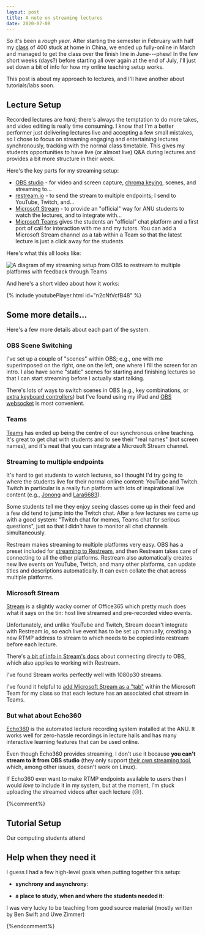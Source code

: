 ```yaml
---
layout: post
title: A note on streaming lectures
date: 2020-07-08
---
```


So it's been a _rough year_. After starting the semester in February with half my [class](https://cs.anu.edu.au/courses/comp2300) of 400 stuck at home in China, we ended up fully-online in March and managed to get the class over the finish line in June---phew! In the few short weeks (days?) before starting all over again at the end of July, I'll just set down a bit of info for how my online teaching setup works.

This post is about my approach to lectures, and I'll have another about tutorials/labs soon.

## Lecture Setup

Recorded lectures are _hard_; there's always the temptation to do more takes, and video editing is really time consuming. I know that I'm a better performer just delivering lectures live and accepting a few small mistakes, so I chose to focus on streaming engaging and entertaining lectures synchronously, tracking with the normal class timetable. This gives my students opportunities to have live (or almost live) Q&A during lectures and provides a bit more structure in their week.

Here's the key parts for my streaming setup:

- [OBS studio](https://obsproject.com) - for video and screen capture, [chroma keying](https://en.wikipedia.org/wiki/Chroma_key), scenes, and streaming to...
- [restream.io](https://restream.io) - to send the stream to multiple endpoints; I send to YouTube, Twitch, and...
- [Microsoft Stream](https://www.microsoft.com/en-us/microsoft-365/microsoft-stream) - to provide an "official" way for ANU students to watch the lectures, and to integrate with...
- [Microsoft Teams](https://www.microsoft.com/en-au/microsoft-365/microsoft-teams/group-chat-software) gives the students an "official" chat platform and a first port of call for interaction with me and my tutors. You can add a Microsoft Stream channel as a tab within a Team so that the latest lecture is just a click away for the students.

Here's what this all looks like:

![A diagram of my streaming setup from OBS to restream to multiple platforms with feedback through Teams]({{site.baseurl}}/assets/blog/2020/2020-ANU-streaming-rig.png)

And here's a short video about how it works:

<!-- Youtube Link: https://youtu.be/n2cNtVcfB48 -->
{% include youtubePlayer.html id="n2cNtVcfB48" %}

## Some more details...

Here's a few more details about each part of the system.

### OBS Scene Switching

I've set up a couple of "scenes" within OBS; e.g., one with me superimposed on the right, one on the left, one where I fill the screen for an intro. I also have some "static" scenes for starting and finishing lectures so that I can start streaming before I actually start talking.

There's lots of ways to switch scenes in OBS (e.g., key combinations, or [extra keyboard controllers](https://www.elgato.com/en/gaming/stream-deck)) but I've found using my iPad and [OBS websocket](https://github.com/Palakis/obs-websocket) is most convenient.

### Teams

[Teams](https://www.microsoft.com/en-au/microsoft-365/microsoft-teams/group-chat-software) has ended up being the centre of our synchronous online teaching. It's great to get chat with students and to see their "real names" (not screen names), and it's neat that you can integrate a Microsoft Stream channel.

### Streaming to multiple endpoints

It's hard to get students to watch lectures, so I thought I'd try going to where the students live for their normal online content: YouTube and Twitch. Twitch in particular is a really fun platform with lots of inspirational live content (e.g., [Jonong](https://www.twitch.tv/jonathanong) and [Lara6683](https://www.twitch.tv/lara6683)).

Some students tell me they enjoy seeing classes come up in their feed and a few did tend to jump into the Twitch chat. After a few lectures we came up with a good system: "Twitch chat for memes, Teams chat for serious questions", just so that I didn't have to monitor all chat channels simultaneously.

Restream makes streaming to multiple platforms very easy. OBS has a preset included for [streaming to Restream](https://support.restream.io/en/articles/111656-how-to-connect-obs-studio-to-restream), and then Restream takes care of connecting to all the other platforms. Restream also automatically creates new live events on YouTube, Twitch, and many other platforms, can update titles and descriptions automatically. It can even collate the chat across multiple platforms.

### Microsoft Stream

[Stream](https://www.microsoft.com/en-us/microsoft-365/microsoft-stream) is a slightly wacky corner of Office365 which pretty much does what it says on the tin: host live streamed and pre-recorded video events.

Unfortunately, and unlike YouTube and Twitch, Stream doesn't integrate with Restream.io, so each live event has to be set up manually, creating a new RTMP address to stream to which needs to be copied into restream before each lecture.

There's [a bit of info in Stream's docs](https://resources.techcommunity.microsoft.com/live-event-with-obs/) about connecting directly to OBS, which also applies to working with Restream.

I've found Stream works perfectly well with 1080p30 streams.

I've found it helpful to [add Microsoft Stream as a "tab"](https://support.microsoft.com/en-gb/office/add-and-use-a-stream-tab-in-teams-fb6cebb8-0d4f-4034-88a6-7dafdb5f0a3f) within the Microsoft Team for my class so that each lecture has an associated chat stream in Teams.

### But what about Echo360

[Echo360](https://echo360.com) is the automated lecture recording system installed at the ANU. It works well for zero-hassle recordings in lecture halls and has many interactive learning features that can be used online.

Even though Echo360 provides streaming, I don't use it because **you can't stream to it from OBS studio** (they only support [their own streaming tool](https://echo360.com/universal-capture-demo/), which, among other issues, doesn't work on Linux). 

If Echo360 ever want to make RTMP endpoints available to users then I would _love_ to include it in my system, but at the moment, I'm stuck uploading the streamed videos after each lecture (😐).

{%comment%}

## Tutorial Setup

Our computing students attend 

## Help when they need it


I guess I had a few high-level goals when putting together this setup:

- **synchrony and asynchrony**:

- **a place to study, when and where the students needed it**: 

I was very lucky to be teaching from good source material (mostly written by Ben Swift and Uwe Zimmer)

{%endcomment%}

